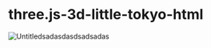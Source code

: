 # three.js-3d-little-tokyo-html
 
![Untitledsadasdasdsadsadas](https://user-images.githubusercontent.com/83245646/217385937-335fcc65-8167-418f-85da-33181e6f0795.png)

